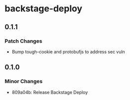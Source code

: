 # backstage-deploy

## 0.1.1

### Patch Changes

- Bump tough-cookie and protobufjs to address sec vuln

## 0.1.0

### Minor Changes

- 809a04b: Release Backstage Deploy
